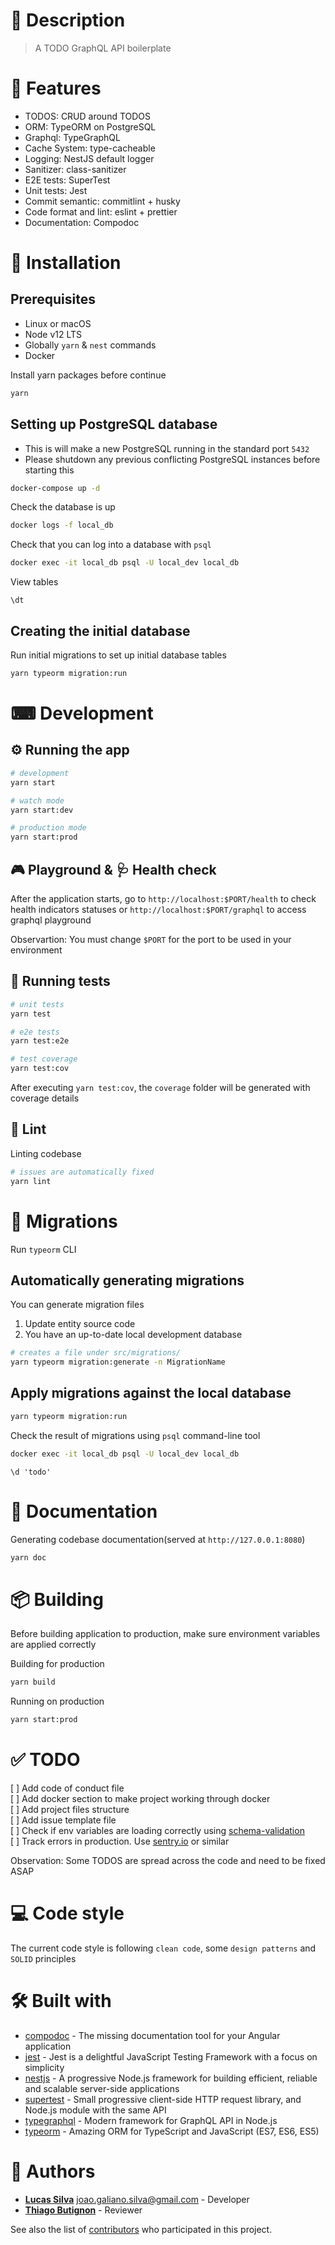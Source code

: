 # 📝 Description

> A TODO GraphQL API boilerplate

# 🎉 Features

- TODOS: CRUD around TODOS
- ORM: TypeORM on PostgreSQL
- Graphql: TypeGraphQL
- Cache System: type-cacheable
- Logging: NestJS default logger
- Sanitizer: class-sanitizer
- E2E tests: SuperTest
- Unit tests: Jest
- Commit semantic: commitlint + husky
- Code format and lint: eslint + prettier
- Documentation: Compodoc

# 🧰 Installation

## Prerequisites

- Linux or macOS
- Node v12 LTS
- Globally `yarn` & `nest` commands
- Docker

Install yarn packages before continue

```bash
yarn
```

## Setting up PostgreSQL database

- This is will make a new PostgreSQL running in the standard port `5432`
- Please shutdown any previous conflicting PostgreSQL instances before starting
  this

```bash
docker-compose up -d
```

Check the database is up

```bash
docker logs -f local_db
```

Check that you can log into a database with `psql`

```bash
docker exec -it local_db psql -U local_dev local_db
```

View tables

```psql
\dt
```

## Creating the initial database

Run initial migrations to set up initial database tables

```bash
yarn typeorm migration:run
```

# ⌨ Development

## ⚙ Running the app

```bash
# development
yarn start

# watch mode
yarn start:dev

# production mode
yarn start:prod
```

## 🎮 Playground & 🩺 Health check

After the application starts, go to `http://localhost:$PORT/health` to check
health indicators statuses or `http://localhost:$PORT/graphql` to access graphql
playground

Observartion: You must change `$PORT` for the port to be used in your
environment

## 🧪 Running tests

```bash
# unit tests
yarn test

# e2e tests
yarn test:e2e

# test coverage
yarn test:cov
```

After executing `yarn test:cov`, the `coverage` folder will be generated with
coverage details

## 📏 Lint

Linting codebase

```bash
# issues are automatically fixed
yarn lint
```

# 🧳 Migrations

Run `typeorm` CLI

## Automatically generating migrations

You can generate migration files

1. Update entity source code
2. You have an up-to-date local development database

```bash
# creates a file under src/migrations/
yarn typeorm migration:generate -n MigrationName
```

## Apply migrations against the local database

```bash
yarn typeorm migration:run
```

Check the result of migrations using `psql` command-line tool

```bash
docker exec -it local_db psql -U local_dev local_db
```

```psql
\d 'todo'
```

# 📖 Documentation

Generating codebase documentation(served at `http://127.0.0.1:8080`)

```bash
yarn doc
```

# 📦 Building

Before building application to production, make sure environment variables are
applied correctly

Building for production

```bash
yarn build
```

Running on production

```bash
yarn start:prod
```

# ✅ TODO

[ ] Add code of conduct file  
[ ] Add docker section to make project working through docker  
[ ] Add project files structure  
[ ] Add issue template file  
[ ] Check if env variables are loading correctly using
[schema-validation](https://docs.nestjs.com/techniques/configuration#schema-validation)  
[ ] Track errors in production. Use [sentry.io](https://sentry.io) or similar

Observation: Some TODOS are spread across the code and need to be fixed ASAP

# 💻 Code style

The current code style is following `clean code`, some `design patterns` and
`SOLID` principles

# 🛠 Built with

- [compodoc](https://compodoc.app) - The missing documentation tool for your
  Angular application
- [jest](https://jestjs.io) - Jest is a delightful JavaScript Testing Framework
  with a focus on simplicity
- [nestjs](https://nestjs.com) - A progressive Node.js framework for building
  efficient, reliable and scalable server-side applications
- [supertest](https://visionmedia.github.io/superagent) - Small progressive
  client-side HTTP request library, and Node.js module with the same API
- [typegraphql](https://typegraphql.com) - Modern framework for GraphQL API in
  Node.js
- [typeorm](https://typeorm.io) - Amazing ORM for TypeScript and JavaScript
  (ES7, ES6, ES5)

# 👷 Authors

- [**Lucas Silva**](https://github.com/luqezman) joao.galiano.silva@gmail.com -
  Developer
- [**Thiago Butignon**](https://github.com/thiagobutignon) - Reviewer

See also the list of [contributors](../../graphs/contributors) who participated in this
project.
